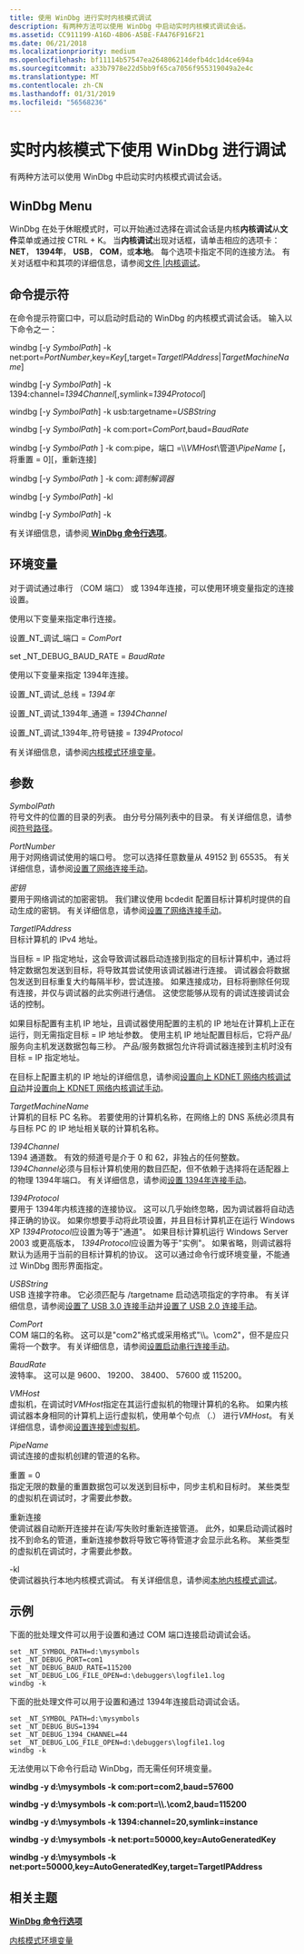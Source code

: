```yaml
---
title: 使用 WinDbg 进行实时内核模式调试
description: 有两种方法可以使用 WinDbg 中启动实时内核模式调试会话。
ms.assetid: CC911199-A16D-4B06-A5BE-FA476F916F21
ms.date: 06/21/2018
ms.localizationpriority: medium
ms.openlocfilehash: bf11114b57547ea264806214defb4dc1d4ce694a
ms.sourcegitcommit: a33b7978e22d5bb9f65ca7056f955319049a2e4c
ms.translationtype: MT
ms.contentlocale: zh-CN
ms.lasthandoff: 01/31/2019
ms.locfileid: "56568236"
---
```

# <a name="span-iddebuggerperformingkernel-modedebuggingusingwindbgspanlive-kernel-mode-debugging-using-windbg"></a><span id="debugger.performing_kernel-mode_debugging_using_windbg"></span>实时内核模式下使用 WinDbg 进行调试


有两种方法可以使用 WinDbg 中启动实时内核模式调试会话。

## <a name="span-idwindbgmenuspanspan-idwindbgmenuspanspan-idwindbgmenuspanwindbg-menu"></a><span id="WinDbg_Menu"></span><span id="windbg_menu"></span><span id="WINDBG_MENU"></span>WinDbg Menu


WinDbg 在处于休眠模式时，可以开始通过选择在调试会话是内核**内核调试**从**文件**菜单或通过按 CTRL + K。 当**内核调试**出现对话框，请单击相应的选项卡：**NET**， **1394年**， **USB**， **COM**，或**本地**。 每个选项卡指定不同的连接方法。 有关对话框中和其项的详细信息，请参阅[文件 |内核调试](file---kernel-debug.md)。


## <a name="span-idcommandpromptspanspan-idcommandpromptspanspan-idcommandpromptspancommand-prompt"></a><span id="Command_Prompt"></span><span id="command_prompt"></span><span id="COMMAND_PROMPT"></span>命令提示符

在命令提示符窗口中，可以启动时启动的 WinDbg 的内核模式调试会话。 输入以下命令之一：

windbg \[-y *SymbolPath*\] -k net:port=*PortNumber*,key=*Key*\[,target=*TargetIPAddress*|*TargetMachineName*\] 

windbg \[-y *SymbolPath*\] -k 1394:channel=*1394Channel*\[,symlink=*1394Protocol*\]

windbg \[-y *SymbolPath*\] -k usb:targetname=*USBString*

windbg \[-y *SymbolPath*\] -k com:port=*ComPort*,baud=*BaudRate*

windbg \[-y *SymbolPath* \] -k com:pipe，端口 =\\\\*VMHost*\\管道\\*PipeName* \[，将重置 = 0\]\[，重新连接\]

windbg \[-y *SymbolPath* \] -k com:*调制解调器*

windbg \[-y *SymbolPath*\] -kl

windbg \[-y *SymbolPath*\] -k

有关详细信息，请参阅[ **WinDbg 命令行选项**](windbg-command-line-options.md)。


## <a name="span-idenvironmentvariablesspanspan-idenvironmentvariablesspanspan-idenvironmentvariablesspanenvironment-variables"></a><span id="Environment_Variables"></span><span id="environment_variables"></span><span id="ENVIRONMENT_VARIABLES"></span>环境变量

对于调试通过串行 （COM 端口） 或 1394年连接，可以使用环境变量指定的连接设置。

使用以下变量来指定串行连接。

设置\_NT\_调试\_端口 = *ComPort*

set \_NT\_DEBUG\_BAUD\_RATE = *BaudRate*

使用以下变量来指定 1394年连接。

设置\_NT\_调试\_总线 = *1394年*

设置\_NT\_调试\_1394年\_通道 = *1394Channel* 

设置\_NT\_调试\_1394年\_符号链接 = *1394Protocol*

有关详细信息，请参阅[内核模式环境变量](kernel-mode-environment-variables.md)。


## <a name="span-idddkdevobjdbgspanspan-idddkdevobjdbgspanparameters"></a><span id="ddk__devobj_dbg"></span><span id="DDK__DEVOBJ_DBG"></span>参数

<span id="_______SymbolPath______"></span><span id="_______symbolpath______"></span><span id="_______SYMBOLPATH______"></span> *SymbolPath*   
符号文件的位置的目录的列表。 由分号分隔列表中的目录。 有关详细信息，请参阅[符号路径](symbol-path.md)。

<span id="_______PortNumber______"></span><span id="_______portnumber______"></span><span id="_______PORTNUMBER______"></span> *PortNumber*   
用于对网络调试使用的端口号。 您可以选择任意数量从 49152 到 65535。 有关详细信息，请参阅[设置了网络连接手动](setting-up-a-network-debugging-connection.md)。

<span id="_______Key______"></span><span id="_______key______"></span><span id="_______KEY______"></span> *密钥*   
要用于网络调试的加密密钥。 我们建议使用 bcdedit 配置目标计算机时提供的自动生成的密钥。 有关详细信息，请参阅[设置了网络连接手动](setting-up-a-network-debugging-connection.md)。

<span id="_______TargetIp______"></span><span id="_______targetip______"></span><span id="_______TARGETIP______"></span> *TargetIPAddress*   
目标计算机的 IPv4 地址。 

当目标 = IP 指定地址，这会导致调试器启动连接到指定的目标计算机中，通过将特定数据包发送到目标，将导致其尝试使用该调试器进行连接。 调试器会将数据包发送到目标重复大约每隔半秒，尝试连接。 如果连接成功，目标将删除任何现有连接，并仅与调试器的此实例进行通信。 这使您能够从现有的调试连接调试会话的控制。 

如果目标配置有主机 IP 地址，且调试器使用配置的主机的 IP 地址在计算机上正在运行，则无需指定目标 = IP 地址参数。 使用主机 IP 地址配置目标后，它将产品/服务向主机发送数据包每三秒。  产品/服务数据包允许将调试器连接到主机时没有目标 = IP 指定地址。

在目标上配置主机的 IP 地址的详细信息，请参阅[设置向上 KDNET 网络内核调试自动](setting-up-a-network-debugging-connection-automatically.md)并[设置向上 KDNET 网络内核调试手动](setting-up-a-network-debugging-connection.md)。

<span id="_______TargetName______"></span><span id="_______targetname______"></span><span id="_______TARGETNAME______"></span> *TargetMachineName*   
计算机的目标 PC 名称。 若要使用的计算机名称，在网络上的 DNS 系统必须具有与目标 PC 的 IP 地址相关联的计算机名称。

<span id="_______1394Channel______"></span><span id="_______1394channel______"></span><span id="_______1394CHANNEL______"></span> *1394Channel*   
1394 通道数。 有效的频道号是介于 0 和 62，非独占的任何整数。 *1394Channel*必须与目标计算机使用的数目匹配，但不依赖于选择将在适配器上的物理 1394年端口。 有关详细信息，请参阅[设置 1394年连接手动](setting-up-a-1394-cable-connection.md)。

<span id="_______1394Protocol______"></span><span id="_______1394protocol______"></span><span id="_______1394PROTOCOL______"></span> *1394Protocol*   
要用于 1394年内核连接的连接协议。 这可以几乎始终忽略，因为调试器将自动选择正确的协议。 如果你想要手动将此项设置，并且目标计算机正在运行 Windows XP *1394Protocol*应设置为等于"通道"。 如果目标计算机运行 Windows Server 2003 或更高版本， *1394Protocol*应设置为等于"实例"。 如果省略，则调试器将默认为适用于当前的目标计算机的协议。 这可以通过命令行或环境变量，不能通过 WinDbg 图形界面指定。

<span id="_______USBString______"></span><span id="_______usbstring______"></span><span id="_______USBSTRING______"></span> *USBString*   
USB 连接字符串。 它必须匹配与 /targetname 启动选项指定的字符串。 有关详细信息，请参阅[设置了 USB 3.0 连接手动](setting-up-a-usb-3-0-debug-cable-connection.md)并[设置了 USB 2.0 连接手动](setting-up-a-usb-2-0-debug-cable-connection.md)。

<span id="_______ComPort______"></span><span id="_______comport______"></span><span id="_______COMPORT______"></span> *ComPort*   
COM 端口的名称。 这可以是"com2"格式或采用格式"\\\\。\\com2"，但不是应只需将一个数字。 有关详细信息，请参阅[设置启动串行连接手动](setting-up-a-null-modem-cable-connection.md)。

<span id="_______BaudRate______"></span><span id="_______baudrate______"></span><span id="_______BAUDRATE______"></span> *BaudRate*   
波特率。 这可以是 9600、 19200、 38400、 57600 或 115200。

<span id="_______VMHost______"></span><span id="_______vmhost______"></span><span id="_______VMHOST______"></span> *VMHost*   
虚拟机，在调试时*VMHost*指定在其运行虚拟机的物理计算机的名称。 如果内核调试器本身相同的计算机上运行虚拟机，使用单个句点 （.） 进行*VMHost*。 有关详细信息，请参阅[设置连接到虚拟机](attaching-to-a-virtual-machine--kernel-mode-.md)。

<span id="_______PipeName______"></span><span id="_______pipename______"></span><span id="_______PIPENAME______"></span> *PipeName*   
调试连接的虚拟机创建的管道的名称。

<span id="_______resets_0"></span><span id="_______RESETS_0"></span> 重置 = 0  
指定无限的数量的重置数据包可以发送到目标中，同步主机和目标时。 某些类型的虚拟机在调试时，才需要此参数。

<span id="_______reconnect"></span><span id="_______RECONNECT"></span> 重新连接  
使调试器自动断开连接并在读/写失败时重新连接管道。 此外，如果启动调试器时找不到命名的管道，重新连接参数将导致它等待管道才会显示此名称。 某些类型的虚拟机在调试时，才需要此参数。

<span id="_______-kl"></span><span id="_______-KL"></span> -kl  
使调试器执行本地内核模式调试。 有关详细信息，请参阅[本地内核模式调试](performing-local-kernel-debugging.md)。

## <a name="span-idexamplesspanspan-idexamplesspanspan-idexamplesspanexamples"></a><span id="Examples"></span><span id="examples"></span><span id="EXAMPLES"></span>示例


下面的批处理文件可以用于设置和通过 COM 端口连接启动调试会话。

```console
set _NT_SYMBOL_PATH=d:\mysymbols
set _NT_DEBUG_PORT=com1
set _NT_DEBUG_BAUD_RATE=115200
set _NT_DEBUG_LOG_FILE_OPEN=d:\debuggers\logfile1.log
windbg -k
```

下面的批处理文件可以用于设置和通过 1394年连接启动调试会话。

```console
set _NT_SYMBOL_PATH=d:\mysymbols
set _NT_DEBUG_BUS=1394
set _NT_DEBUG_1394_CHANNEL=44
set _NT_DEBUG_LOG_FILE_OPEN=d:\debuggers\logfile1.log
windbg -k
```

无法使用以下命令行启动 WinDbg，而无需任何环境变量。


**windbg -y d:\\mysymbols -k com:port=com2,baud=57600**

**windbg -y d:\\mysymbols -k com:port=\\\\.\\com2,baud=115200**

**windbg -y d:\\mysymbols -k 1394:channel=20,symlink=instance**

**windbg -y d:\\mysymbols -k net:port=50000,key=AutoGeneratedKey**

**windbg -y d:\\mysymbols -k net:port=50000,key=AutoGeneratedKey,target=TargetIPAddress**


## <a name="span-idrelatedtopicsspanrelated-topics"></a><span id="related_topics"></span>相关主题


[**WinDbg 命令行选项**](windbg-command-line-options.md)

[内核模式环境变量](kernel-mode-environment-variables.md)

 

 






